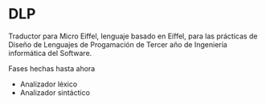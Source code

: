 # DLP

Traductor para Micro Eiffel, lenguaje basado en Eiffel, para las prácticas de Diseño de Lenguajes de Progamación de Tercer año de Ingeniería informática del Software.

Fases hechas hasta ahora

- Analizador léxico
- Analizador sintáctico
